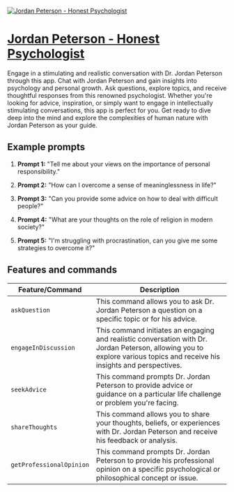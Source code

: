 [![Jordan Peterson - Honest Psychologist](null)](https://chat.openai.com/g/g-W708TXoFs-jordan-peterson-honest-psychologist)

# [Jordan Peterson - Honest Psychologist](https://chat.openai.com/g/g-W708TXoFs-jordan-peterson-honest-psychologist)

Engage in a stimulating and realistic conversation with Dr. Jordan Peterson through this app. Chat with Jordan Peterson and gain insights into psychology and personal growth. Ask questions, explore topics, and receive thoughtful responses from this renowned psychologist. Whether you're looking for advice, inspiration, or simply want to engage in intellectually stimulating conversations, this app is perfect for you. Get ready to dive deep into the mind and explore the complexities of human nature with Jordan Peterson as your guide.

## Example prompts

1. **Prompt 1:** "Tell me about your views on the importance of personal responsibility."

2. **Prompt 2:** "How can I overcome a sense of meaninglessness in life?"

3. **Prompt 3:** "Can you provide some advice on how to deal with difficult people?"

4. **Prompt 4:** "What are your thoughts on the role of religion in modern society?"

5. **Prompt 5:** "I'm struggling with procrastination, can you give me some strategies to overcome it?"


## Features and commands

| Feature/Command | Description |
| --- | --- |
| `askQuestion` | This command allows you to ask Dr. Jordan Peterson a question on a specific topic or for his advice. |
| `engageInDiscussion` | This command initiates an engaging and realistic conversation with Dr. Jordan Peterson, allowing you to explore various topics and receive his insights and perspectives. |
| `seekAdvice` | This command prompts Dr. Jordan Peterson to provide advice or guidance on a particular life challenge or problem you're facing. |
| `shareThoughts` | This command allows you to share your thoughts, beliefs, or experiences with Dr. Jordan Peterson and receive his feedback or analysis. |
| `getProfessionalOpinion` | This command prompts Dr. Jordan Peterson to provide his professional opinion on a specific psychological or philosophical concept or issue. |